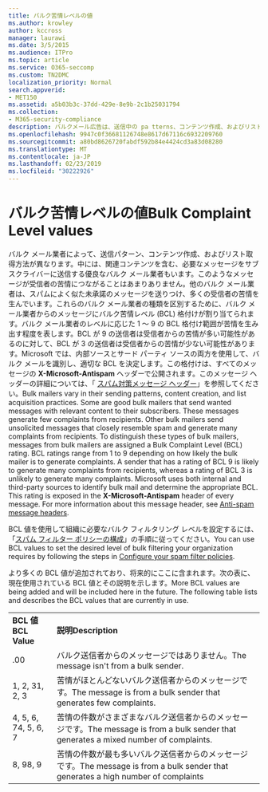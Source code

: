 ```yaml
---
title: バルク苦情レベルの値
ms.author: krowley
author: kccross
manager: laurawi
ms.date: 3/5/2015
ms.audience: ITPro
ms.topic: article
ms.service: O365-seccomp
ms.custom: TN2DMC
localization_priority: Normal
search.appverid:
- MET150
ms.assetid: a5b03b3c-37dd-429e-8e9b-2c1b25031794
ms.collection:
- M365-security-compliance
description: バルクメール広告は、送信中の pa tterns、コンテンツ作成、およびリスト取得の方法によって異なります。適切なバルクメールを使用して、必要なコンテンツを含むメッセージをサブスクライバーに送信することができます。これらのメッセージは、受信者からの苦情をほとんど発生しません。その他のバルクメール広告は、スパムによく似た迷惑メールを送信し、受信者に多数の苦情を生成します。これらの種類のバルクメール広告を区別するために、バルクメール業者からのメッセージにバルク苦情レベル (BCL) 格付けが割り当てられます。BCL の評価範囲は、バルクメーラーが苦情を生成する頻度に応じて、1から9の範囲で指定します。bcl 9 の評価を受けている送信者は、受信者からの苦情を多く発生させる可能性がありますが、bcl 3 の評価は多くの苦情を生み出していることはほとんどありません。Microsoft では、内部ソースとサードパーティソースの両方を使用して、バルクメールを識別し、適切な BCL を決定します。この評価は、すべてのメッセージのスパム対策ヘッダーで公開されます。このメッセージヘッダーの詳細については、「スパム対策メッセージヘッダー」を参照してください。
ms.openlocfilehash: 9947c0f36681126748e8617d67116c6932209760
ms.sourcegitcommit: a80bd8626720fabdf592b84e4424cd3a83d08280
ms.translationtype: MT
ms.contentlocale: ja-JP
ms.lasthandoff: 02/23/2019
ms.locfileid: "30222926"
---
```

# <a name="bulk-complaint-level-values"></a><span data-ttu-id="82f9a-112">バルク苦情レベルの値</span><span class="sxs-lookup"><span data-stu-id="82f9a-112">Bulk Complaint Level values</span></span>

<span data-ttu-id="82f9a-p102">バルク メール業者によって、送信パターン、コンテンツ作成、およびリスト取得方法が異なります。中には、関連コンテンツを含む、必要なメッセージをサブスクライバーに送信する優良なバルク メール業者もいます。このようなメッセージが受信者の苦情につながることはあまりありません。他のバルク メール業者は、スパムによく似た未承諾のメッセージを送りつけ、多くの受信者の苦情を生んでいます。これらのバルク メール業者の種類を区別するために、バルク メール業者からのメッセージにバルク苦情レベル (BCL) 格付けが割り当てられます。バルク メール業者のレベルに応じた 1 ～ 9 の BCL 格付け範囲が苦情を生み出す程度を表します。BCL が 9 の送信者は受信者からの苦情が多い可能性があるのに対して、BCL が 3 の送信者は受信者からの苦情が少ない可能性があります。Microsoft では、内部ソースとサード パーティ ソースの両方を使用して、バルク メールを識別し、適切な BCL を決定します。この格付けは、すべてのメッセージの **X-Microsoft-Antispam** ヘッダーで公開されます。このメッセージ ヘッダーの詳細については、「 [スパム対策メッセージ ヘッダー](anti-spam-message-headers.md)」を参照してください。</span><span class="sxs-lookup"><span data-stu-id="82f9a-p102">Bulk mailers vary in their sending patterns, content creation, and list acquisition practices. Some are good bulk mailers that send wanted messages with relevant content to their subscribers. These messages generate few complaints from recipients. Other bulk mailers send unsolicited messages that closely resemble spam and generate many complaints from recipients. To distinguish these types of bulk mailers, messages from bulk mailers are assigned a Bulk Complaint Level (BCL) rating. BCL ratings range from 1 to 9 depending on how likely the bulk mailer is to generate complaints. A sender that has a rating of BCL 9 is likely to generate many complaints from recipients, whereas a rating of BCL 3 is unlikely to generate many complaints. Microsoft uses both internal and third-party sources to identify bulk mail and determine the appropriate BCL. This rating is exposed in the **X-Microsoft-Antispam** header of every message. For more information about this message header, see [Anti-spam message headers](anti-spam-message-headers.md).</span></span> 
  
<span data-ttu-id="82f9a-123">BCL 値を使用して組織に必要なバルク フィルタリング レベルを設定するには、「[スパム フィルター ポリシーの構成](configure-your-spam-filter-policies.md)」の手順に従ってください。</span><span class="sxs-lookup"><span data-stu-id="82f9a-123">You can use BCL values to set the desired level of bulk filtering your organization requires by following the steps in [Configure your spam filter policies](configure-your-spam-filter-policies.md).</span></span>
  
<span data-ttu-id="82f9a-p103">より多くの BCL 値が追加されており、将来的にここに含まれます。次の表に、現在使用されている BCL 値とその説明を示します。</span><span class="sxs-lookup"><span data-stu-id="82f9a-p103">More BCL values are being added and will be included here in the future. The following table lists and describes the BCL values that are currently in use.</span></span>
  
|||
|:-----|:-----|
|<span data-ttu-id="82f9a-126">**BCL 値**</span><span class="sxs-lookup"><span data-stu-id="82f9a-126">**BCL Value**</span></span> <br/> |<span data-ttu-id="82f9a-127">**説明**</span><span class="sxs-lookup"><span data-stu-id="82f9a-127">**Description**</span></span> <br/> |
|<span data-ttu-id="82f9a-128">.0</span><span class="sxs-lookup"><span data-stu-id="82f9a-128">0</span></span>  <br/> |<span data-ttu-id="82f9a-129">バルク送信者からのメッセージではありません。</span><span class="sxs-lookup"><span data-stu-id="82f9a-129">The message isn't from a bulk sender.</span></span>  <br/> |
|<span data-ttu-id="82f9a-130">1, 2, 3</span><span class="sxs-lookup"><span data-stu-id="82f9a-130">1, 2, 3</span></span>  <br/> |<span data-ttu-id="82f9a-131">苦情がほとんどないバルク送信者からのメッセージです。</span><span class="sxs-lookup"><span data-stu-id="82f9a-131">The message is from a bulk sender that generates few complaints.</span></span>  <br/> |
|<span data-ttu-id="82f9a-132">4, 5, 6, 7</span><span class="sxs-lookup"><span data-stu-id="82f9a-132">4, 5, 6, 7</span></span>  <br/> |<span data-ttu-id="82f9a-133">苦情の件数がさまざまなバルク送信者からのメッセージです。</span><span class="sxs-lookup"><span data-stu-id="82f9a-133">The message is from a bulk sender that generates a mixed number of complaints.</span></span>  <br/> |
|<span data-ttu-id="82f9a-134">8, 9</span><span class="sxs-lookup"><span data-stu-id="82f9a-134">8, 9</span></span>  <br/> |<span data-ttu-id="82f9a-135">苦情の件数が最も多いバルク送信者からのメッセージです。</span><span class="sxs-lookup"><span data-stu-id="82f9a-135">The message is from a bulk sender that generates a high number of complaints</span></span>  <br/> |
   

